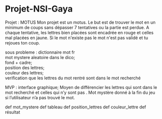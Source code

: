 # Projet-NSI-Gaya

Projet : MOTUS
Mon projet est un motus. Le but est de trouver le mot en un minimum de coups sans dépasser 7 tentatives ou la partie est perdue. A chaque tentative, les lettres bien placées sont encadrée en rouge et celles mal placées en jaune. Si le mot n'existe pas le mot n'est pas validé et tu rejoues ton coup.  

sous probleme : dictionnaire mot fr  
                mot mystere aleatoire dans le dico;  
                fond + cadre;  
                position des lettres;  
                couleur des lettres;  
                verification que les lettres du mot rentré sont dans le mot recherché   

MVP : interface graphique; 
           Moyen de différencier les lettres qui sont dans le mot recherché et celles qui n’y sont pas . Mot mystère donné à la fin du jeu si l’utilisateur n’a pas trouvé le mot.

def mot_mystere
def tableau
def position_lettres
def couleur_lettre
def résultat
                
                
                
                
                
